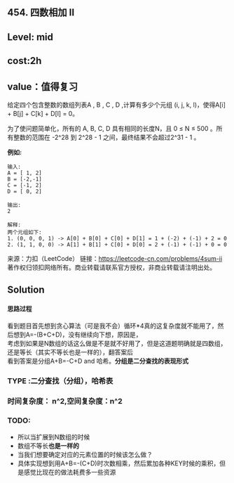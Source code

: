 ## 454. 四数相加 II

## Level: mid

## cost:2h

## value：值得复习
给定四个包含整数的数组列表A , B , C , D ,计算有多少个元组 (i, j, k, l)，使得A[i] + B[j] + C[k] + D[l] = 0。

为了使问题简单化，所有的 A, B, C, D 具有相同的长度N，且 0 ≤ N ≤ 500 。所有整数的范围在 -2^28 到 2^28 - 1 之间，最终结果不会超过2^31 - 1 。

**例如:**

```
输入:
A = [ 1, 2]
B = [-2,-1]
C = [-1, 2]
D = [ 0, 2]

输出:
2

解释:
两个元组如下:
1. (0, 0, 0, 1) -> A[0] + B[0] + C[0] + D[1] = 1 + (-2) + (-1) + 2 = 0
2. (1, 1, 0, 0) -> A[1] + B[1] + C[0] + D[0] = 2 + (-1) + (-1) + 0 = 0
```
来源：力扣（LeetCode）
链接：https://leetcode-cn.com/problems/4sum-ii
著作权归领扣网络所有。商业转载请联系官方授权，非商业转载请注明出处。

## Solution

#### 思路过程
看到题目首先想到贪心算法（可是我不会）循环*4真的这复杂度就不能用了，然后想到A=-(B+C+D)，没有继续向下想，原因是，  
考虑到如果是N数组的话这么做是不是就不好用了，但是这道题明确就是四数组，还是等长（其实不等长也是一样的），翻答案后   
看到答案是分组A+B=-C+D and 哈希。**分组是二分查找的表现形式**


### TYPE :二分查找（分组），哈希表

### 时间复杂度： n^2,空间复杂度：n^2

### TODO:
- 所以当扩展到N数组的时候
- 数组不等长**也是一样的**
- 当我们想要确定对应的元素位置的时候该怎么做？
- 具体实现想到用A+B=-(C+D)时次数相乘，然后累加各种KEY时候的乘积，但是感觉比现在的做法耗费多一些资源
